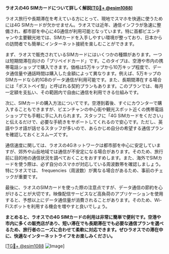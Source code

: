**ラオスの4G SIMカードについて詳しく解説[[TG💪+ @esim1088](https://t.me/s/esim1088)]**

ラオス旅行や長期滞在を考えている方にとって、現地でスマホを快適に使うためには4G SIMカードが欠かせません。ラオスでは近年、通信インフラが急速に整備され、都市部を中心に4G通信が利用可能となっています。特に首都ビエンチャンや主要観光地では、SIMカードを入手しやすい環境が整っており、日本からの訪問者でも簡単にインターネット接続を楽しむことができます。

まず、ラオスで販売されているSIMカードにはいくつかの種類があります。一つは短期間滞在向けの「プリペイドカード」です。このタイプは、空港や市内の携帯電話ショップで購入できます。価格は5万キップから10万キップ程度で、データ通信量や通話時間は購入した金額によって異なります。例えば、5万キップのSIMカードなら約1GBのデータ通信が利用可能です。また、長期間滞在する場合には「ポストペイ型」と呼ばれる契約プランもあります。このプランでは、毎月一定額を支払い、その範囲内で自由に通信を利用できる仕組みです。

次に、SIMカードの購入方法についてです。空港到着後、すぐにカウンターで購入することもできますが、ビエンチャンの中心街や観光スポット近くの携帯電話ショップでも手軽に手に入れられます。スタッフに「4G SIMカードをください」と伝えるだけで、必要な手続きをサポートしてくれるので安心です。ただし、英語やラオ語が話せるスタッフが多いので、あらかじめ自分の希望する通信プランを確認しておくとスムーズです。

通信速度に関しては、ラオスの4Gネットワークは都市部を中心に安定していますが、郊外や山岳地域では通信が不安定になる場合があります。そのため、旅行前に目的地の通信状況を調べておくことをおすすめします。また、海外でSIMカードを使う際は、必ず自分のスマホが対応している周波数帯を確認しましょう。特にラオスでは、 frequencies（周波数）が異なる場合があるため、事前のチェックが重要です。

最後に、ラオスのSIMカードを使った際の注意点ですが、データ通信の節約を心がけることが大切です。映像配信サービスなど高負荷のアプリケーションを使用すると、予想以上にデータ通信量が消費されることがあります。そのため、Wi-Fiスポットを利用する機会を増やすと良いでしょう。

**まとめると、ラオスでの4G SIMカードの利用は非常に簡単で便利です。空港や市内に多くの販売店があり、短い滞在でも長期滞在でも必要な通信プランを選べるため、旅行者のニーズに合わせて柔軟に対応できます。ぜひラオスでの滞在中に、快適なインターネットライフをお楽しみください。**

[[TG💪+ @esim1088](https://t.me/s/esim1088) ![Image](https://i.postimg.cc/Y0z9fWf4/image.png)]